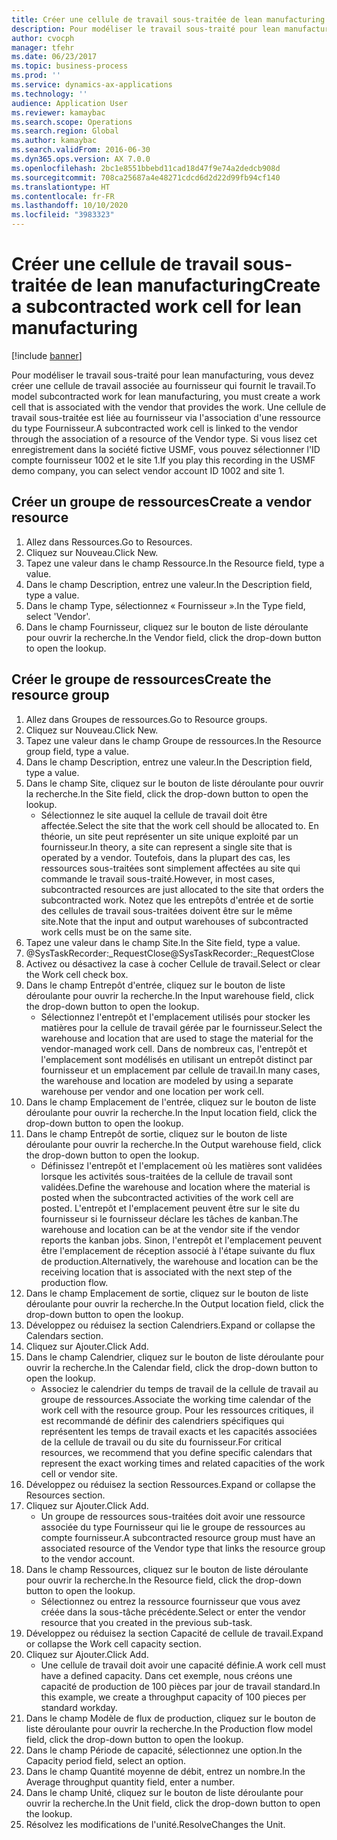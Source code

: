 ```yaml
---
title: Créer une cellule de travail sous-traitée de lean manufacturing
description: Pour modéliser le travail sous-traité pour lean manufacturing, vous devez créer une cellule de travail associée au fournisseur qui fournit le travail.
author: cvocph
manager: tfehr
ms.date: 06/23/2017
ms.topic: business-process
ms.prod: ''
ms.service: dynamics-ax-applications
ms.technology: ''
audience: Application User
ms.reviewer: kamaybac
ms.search.scope: Operations
ms.search.region: Global
ms.author: kamaybac
ms.search.validFrom: 2016-06-30
ms.dyn365.ops.version: AX 7.0.0
ms.openlocfilehash: 2bc1e8551bbebd11cad18d47f9e74a2dedcb908d
ms.sourcegitcommit: 708ca25687a4e48271cdcd6d2d22d99fb94cf140
ms.translationtype: HT
ms.contentlocale: fr-FR
ms.lasthandoff: 10/10/2020
ms.locfileid: "3983323"
---
```

# <a name="create-a-subcontracted-work-cell-for-lean-manufacturing"></a><span data-ttu-id="c099d-103">Créer une cellule de travail sous-traitée de lean manufacturing</span><span class="sxs-lookup"><span data-stu-id="c099d-103">Create a subcontracted work cell for lean manufacturing</span></span>

[!include [banner](../../includes/banner.md)]

<span data-ttu-id="c099d-104">Pour modéliser le travail sous-traité pour lean manufacturing, vous devez créer une cellule de travail associée au fournisseur qui fournit le travail.</span><span class="sxs-lookup"><span data-stu-id="c099d-104">To model subcontracted work for lean manufacturing, you must create a work cell that is associated with the vendor that provides the work.</span></span> <span data-ttu-id="c099d-105">Une cellule de travail sous-traitée est liée au fournisseur via l'association d'une ressource du type Fournisseur.</span><span class="sxs-lookup"><span data-stu-id="c099d-105">A subcontracted work cell is linked to the vendor through the association of a resource of the Vendor type.</span></span> <span data-ttu-id="c099d-106">Si vous lisez cet enregistrement dans la société fictive USMF, vous pouvez sélectionner l'ID compte fournisseur 1002 et le site 1.</span><span class="sxs-lookup"><span data-stu-id="c099d-106">If you play this recording in the USMF demo company, you can select vendor account ID 1002 and site 1.</span></span>


## <a name="create-a-vendor-resource"></a><span data-ttu-id="c099d-107">Créer un groupe de ressources</span><span class="sxs-lookup"><span data-stu-id="c099d-107">Create a vendor resource</span></span>
1. <span data-ttu-id="c099d-108">Allez dans Ressources.</span><span class="sxs-lookup"><span data-stu-id="c099d-108">Go to Resources.</span></span>
2. <span data-ttu-id="c099d-109">Cliquez sur Nouveau.</span><span class="sxs-lookup"><span data-stu-id="c099d-109">Click New.</span></span>
3. <span data-ttu-id="c099d-110">Tapez une valeur dans le champ Ressource.</span><span class="sxs-lookup"><span data-stu-id="c099d-110">In the Resource field, type a value.</span></span>
4. <span data-ttu-id="c099d-111">Dans le champ Description, entrez une valeur.</span><span class="sxs-lookup"><span data-stu-id="c099d-111">In the Description field, type a value.</span></span>
5. <span data-ttu-id="c099d-112">Dans le champ Type, sélectionnez « Fournisseur ».</span><span class="sxs-lookup"><span data-stu-id="c099d-112">In the Type field, select 'Vendor'.</span></span>
6. <span data-ttu-id="c099d-113">Dans le champ Fournisseur, cliquez sur le bouton de liste déroulante pour ouvrir la recherche.</span><span class="sxs-lookup"><span data-stu-id="c099d-113">In the Vendor field, click the drop-down button to open the lookup.</span></span>

## <a name="create-the-resource-group"></a><span data-ttu-id="c099d-114">Créer le groupe de ressources</span><span class="sxs-lookup"><span data-stu-id="c099d-114">Create the resource group</span></span>
1. <span data-ttu-id="c099d-115">Allez dans Groupes de ressources.</span><span class="sxs-lookup"><span data-stu-id="c099d-115">Go to Resource groups.</span></span>
2. <span data-ttu-id="c099d-116">Cliquez sur Nouveau.</span><span class="sxs-lookup"><span data-stu-id="c099d-116">Click New.</span></span>
3. <span data-ttu-id="c099d-117">Tapez une valeur dans le champ Groupe de ressources.</span><span class="sxs-lookup"><span data-stu-id="c099d-117">In the Resource group field, type a value.</span></span>
4. <span data-ttu-id="c099d-118">Dans le champ Description, entrez une valeur.</span><span class="sxs-lookup"><span data-stu-id="c099d-118">In the Description field, type a value.</span></span>
5. <span data-ttu-id="c099d-119">Dans le champ Site, cliquez sur le bouton de liste déroulante pour ouvrir la recherche.</span><span class="sxs-lookup"><span data-stu-id="c099d-119">In the Site field, click the drop-down button to open the lookup.</span></span>
    * <span data-ttu-id="c099d-120">Sélectionnez le site auquel la cellule de travail doit être affectée.</span><span class="sxs-lookup"><span data-stu-id="c099d-120">Select the site that the work cell should be allocated to.</span></span> <span data-ttu-id="c099d-121">En théorie, un site peut représenter un site unique exploité par un fournisseur.</span><span class="sxs-lookup"><span data-stu-id="c099d-121">In theory, a site can represent a single site that is operated by a vendor.</span></span> <span data-ttu-id="c099d-122">Toutefois, dans la plupart des cas, les ressources sous-traitées sont simplement affectées au site qui commande le travail sous-traité.</span><span class="sxs-lookup"><span data-stu-id="c099d-122">However, in most cases, subcontracted resources are just allocated to the site that orders the subcontracted work.</span></span> <span data-ttu-id="c099d-123">Notez que les entrepôts d'entrée et de sortie des cellules de travail sous-traitées doivent être sur le même site.</span><span class="sxs-lookup"><span data-stu-id="c099d-123">Note that the input and output warehouses of subcontracted work cells must be on the same site.</span></span>  
6. <span data-ttu-id="c099d-124">Tapez une valeur dans le champ Site.</span><span class="sxs-lookup"><span data-stu-id="c099d-124">In the Site field, type a value.</span></span>
7. <span data-ttu-id="c099d-125">@SysTaskRecorder:_RequestClose</span><span class="sxs-lookup"><span data-stu-id="c099d-125">@SysTaskRecorder:_RequestClose</span></span>
8. <span data-ttu-id="c099d-126">Activez ou désactivez la case à cocher Cellule de travail.</span><span class="sxs-lookup"><span data-stu-id="c099d-126">Select or clear the Work cell check box.</span></span>
9. <span data-ttu-id="c099d-127">Dans le champ Entrepôt d'entrée, cliquez sur le bouton de liste déroulante pour ouvrir la recherche.</span><span class="sxs-lookup"><span data-stu-id="c099d-127">In the Input warehouse field, click the drop-down button to open the lookup.</span></span>
    * <span data-ttu-id="c099d-128">Sélectionnez l'entrepôt et l'emplacement utilisés pour stocker les matières pour la cellule de travail gérée par le fournisseur.</span><span class="sxs-lookup"><span data-stu-id="c099d-128">Select the warehouse and location that are used to stage the material for the vendor-managed work cell.</span></span> <span data-ttu-id="c099d-129">Dans de nombreux cas, l'entrepôt et l'emplacement sont modélisés en utilisant un entrepôt distinct par fournisseur et un emplacement par cellule de travail.</span><span class="sxs-lookup"><span data-stu-id="c099d-129">In many cases, the warehouse and location are modeled by using a separate warehouse per vendor and one location per work cell.</span></span>  
10. <span data-ttu-id="c099d-130">Dans le champ Emplacement de l'entrée, cliquez sur le bouton de liste déroulante pour ouvrir la recherche.</span><span class="sxs-lookup"><span data-stu-id="c099d-130">In the Input location field, click the drop-down button to open the lookup.</span></span>
11. <span data-ttu-id="c099d-131">Dans le champ Entrepôt de sortie, cliquez sur le bouton de liste déroulante pour ouvrir la recherche.</span><span class="sxs-lookup"><span data-stu-id="c099d-131">In the Output warehouse field, click the drop-down button to open the lookup.</span></span>
    * <span data-ttu-id="c099d-132">Définissez l'entrepôt et l'emplacement où les matières sont validées lorsque les activités sous-traitées de la cellule de travail sont validées.</span><span class="sxs-lookup"><span data-stu-id="c099d-132">Define the warehouse and location where the material is posted when the subcontracted activities of the work cell are posted.</span></span> <span data-ttu-id="c099d-133">L'entrepôt et l'emplacement peuvent être sur le site du fournisseur si le fournisseur déclare les tâches de kanban.</span><span class="sxs-lookup"><span data-stu-id="c099d-133">The warehouse and location can be at the vendor site if the vendor reports the kanban jobs.</span></span> <span data-ttu-id="c099d-134">Sinon, l'entrepôt et l'emplacement peuvent être l'emplacement de réception associé à l'étape suivante du flux de production.</span><span class="sxs-lookup"><span data-stu-id="c099d-134">Alternatively, the warehouse and location can be the receiving location that is associated with the next step of the production flow.</span></span>  
12. <span data-ttu-id="c099d-135">Dans le champ Emplacement de sortie, cliquez sur le bouton de liste déroulante pour ouvrir la recherche.</span><span class="sxs-lookup"><span data-stu-id="c099d-135">In the Output location field, click the drop-down button to open the lookup.</span></span>
13. <span data-ttu-id="c099d-136">Développez ou réduisez la section Calendriers.</span><span class="sxs-lookup"><span data-stu-id="c099d-136">Expand or collapse the Calendars section.</span></span>
14. <span data-ttu-id="c099d-137">Cliquez sur Ajouter.</span><span class="sxs-lookup"><span data-stu-id="c099d-137">Click Add.</span></span>
15. <span data-ttu-id="c099d-138">Dans le champ Calendrier, cliquez sur le bouton de liste déroulante pour ouvrir la recherche.</span><span class="sxs-lookup"><span data-stu-id="c099d-138">In the Calendar field, click the drop-down button to open the lookup.</span></span>
    * <span data-ttu-id="c099d-139">Associez le calendrier du temps de travail de la cellule de travail au groupe de ressources.</span><span class="sxs-lookup"><span data-stu-id="c099d-139">Associate the working time calendar of the work cell with the resource group.</span></span> <span data-ttu-id="c099d-140">Pour les ressources critiques, il est recommandé de définir des calendriers spécifiques qui représentent les temps de travail exacts et les capacités associées de la cellule de travail ou du site du fournisseur.</span><span class="sxs-lookup"><span data-stu-id="c099d-140">For critical resources, we recommend that you define specific calendars that represent the exact working times and related capacities of the work cell or vendor site.</span></span>  
16. <span data-ttu-id="c099d-141">Développez ou réduisez la section Ressources.</span><span class="sxs-lookup"><span data-stu-id="c099d-141">Expand or collapse the Resources section.</span></span>
17. <span data-ttu-id="c099d-142">Cliquez sur Ajouter.</span><span class="sxs-lookup"><span data-stu-id="c099d-142">Click Add.</span></span>
    * <span data-ttu-id="c099d-143">Un groupe de ressources sous-traitées doit avoir une ressource associée du type Fournisseur qui lie le groupe de ressources au compte fournisseur.</span><span class="sxs-lookup"><span data-stu-id="c099d-143">A subcontracted resource group must have an associated resource of the Vendor type that links the resource group to the vendor account.</span></span>  
18. <span data-ttu-id="c099d-144">Dans le champ Ressources, cliquez sur le bouton de liste déroulante pour ouvrir la recherche.</span><span class="sxs-lookup"><span data-stu-id="c099d-144">In the Resource field, click the drop-down button to open the lookup.</span></span>
    * <span data-ttu-id="c099d-145">Sélectionnez ou entrez la ressource fournisseur que vous avez créée dans la sous-tâche précédente.</span><span class="sxs-lookup"><span data-stu-id="c099d-145">Select or enter the vendor resource that you created in the previous sub-task.</span></span>  
19. <span data-ttu-id="c099d-146">Développez ou réduisez la section Capacité de cellule de travail.</span><span class="sxs-lookup"><span data-stu-id="c099d-146">Expand or collapse the Work cell capacity section.</span></span>
20. <span data-ttu-id="c099d-147">Cliquez sur Ajouter.</span><span class="sxs-lookup"><span data-stu-id="c099d-147">Click Add.</span></span>
    * <span data-ttu-id="c099d-148">Une cellule de travail doit avoir une capacité définie.</span><span class="sxs-lookup"><span data-stu-id="c099d-148">A work cell must have a defined capacity.</span></span> <span data-ttu-id="c099d-149">Dans cet exemple, nous créons une capacité de production de 100 pièces par jour de travail standard.</span><span class="sxs-lookup"><span data-stu-id="c099d-149">In this example, we create a throughput capacity of 100 pieces per standard workday.</span></span>  
21. <span data-ttu-id="c099d-150">Dans le champ Modèle de flux de production, cliquez sur le bouton de liste déroulante pour ouvrir la recherche.</span><span class="sxs-lookup"><span data-stu-id="c099d-150">In the Production flow model field, click the drop-down button to open the lookup.</span></span>
22. <span data-ttu-id="c099d-151">Dans le champ Période de capacité, sélectionnez une option.</span><span class="sxs-lookup"><span data-stu-id="c099d-151">In the Capacity period field, select an option.</span></span>
23. <span data-ttu-id="c099d-152">Dans le champ Quantité moyenne de débit, entrez un nombre.</span><span class="sxs-lookup"><span data-stu-id="c099d-152">In the Average throughput quantity field, enter a number.</span></span>
24. <span data-ttu-id="c099d-153">Dans le champ Unité, cliquez sur le bouton de liste déroulante pour ouvrir la recherche.</span><span class="sxs-lookup"><span data-stu-id="c099d-153">In the Unit field, click the drop-down button to open the lookup.</span></span>
25. <span data-ttu-id="c099d-154">Résolvez les modifications de l'unité.</span><span class="sxs-lookup"><span data-stu-id="c099d-154">ResolveChanges the Unit.</span></span>

